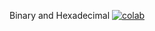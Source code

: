 
Binary and Hexadecimal [![colab](https://colab.research.google.com/assets/colab-badge.svg)](https://colab.research.google.com/github/westonMS/tempColab/master/Exercises/binary_hex.ipynb)
